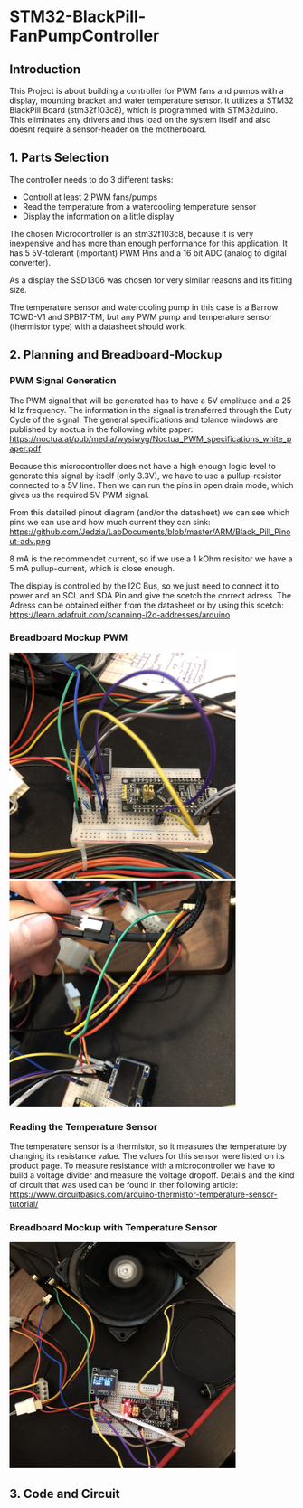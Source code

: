 # STM32-BlackPill-FanPumpController
## Introduction
 This Project is about building a controller for PWM fans and pumps with a display, mounting bracket and water temperature sensor. It utilizes a STM32 BlackPill Board (stm32f103c8), which is programmed with STM32duino. This eliminates any drivers and thus load on the system itself and also doesnt require a sensor-header on the motherboard.
 
## 1. Parts Selection
The controller needs to do 3 different tasks:
 - Controll at least 2 PWM fans/pumps
 - Read the temperature from a watercooling temperature sensor
 - Display the information on a little display
 
The chosen Microcontroller is an stm32f103c8, because it is very inexpensive and has more than enough performance for this application. It has 5 5V-tolerant (important) PWM Pins and a 16 bit ADC (analog to digital converter).

As a display the SSD1306 was chosen for very similar reasons and its fitting size.

The temperature sensor and watercooling pump in this case is a Barrow TCWD-V1 and SPB17-TM, but any PWM pump and temperature sensor (thermistor type) with a datasheet should work.

## 2. Planning and Breadboard-Mockup

### PWM Signal Generation

The PWM signal that will be generated has to have a 5V amplitude and a 25 kHz frequency. The information in the signal is transferred through the Duty Cycle of the signal. 
The general specifications and tolance windows are published by noctua in the following white paper: 
https://noctua.at/pub/media/wysiwyg/Noctua_PWM_specifications_white_paper.pdf

Because this microcontroller does not have a high enough logic level to generate this signal by itself (only 3.3V), we have to use a pullup-resistor connected to a 5V line. Then we can run the pins in open drain mode, which gives us the required 5V PWM signal.

From this detailed pinout diagram (and/or the datasheet) we can see which pins we can use and how much current they can sink:
https://github.com/Jedzia/LabDocuments/blob/master/ARM/Black_Pill_Pinout-adv.png

8 mA is the recommendet current, so if we use a 1 kOhm resisitor we have a 5 mA pullup-current, which is close enough.

The display is controlled by the I2C Bus, so we just need to connect it to power and an SCL and SDA Pin and give the scetch the correct adress. The Adress can be obtained either from the datasheet or by using this scetch: https://learn.adafruit.com/scanning-i2c-addresses/arduino

### Breadboard Mockup PWM

<img src="Images/Mockup_PWM_1.jpg" width="400" height="400">   <img src="Images/Mockup_PWM_2.jpg" width="400" height="400">

### Reading the Temperature Sensor

The temperature sensor is a thermistor, so it measures the temperature by changing its resistance value. The values for this sensor were listed on its product page. To measure resistance with a microcontroller we have to build a voltage divider and measure the voltage dropoff. Details and the kind of circuit that was used can be found in ther following article: https://www.circuitbasics.com/arduino-thermistor-temperature-sensor-tutorial/

### Breadboard Mockup with Temperature Sensor

<img src="Images/Mockup_final_1.jpg" width="400" height="400">

## 3. Code and Circuit

